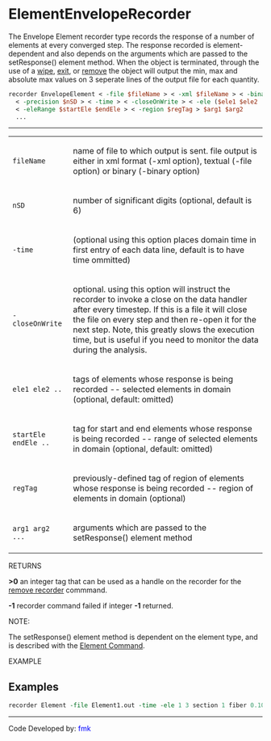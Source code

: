 # ElementEnvelopeRecorder

The Envelope Element recorder type records the response of a number
of elements at every converged step. The response recorded is
element-dependent and also depends on the arguments which are passed to
the setResponse() element method. When the object is terminated, through
the use of a <a href="wipe_Command" title="wikilink"> wipe</a>, <a
href="exit_Command" title="wikilink"> exit</a>, or <a
href="remove_Command" title="wikilink"> remove</a> the object will
output the min, max and absolute max values on 3 seperate lines of the
output file for each quantity.

```tcl
recorder EnvelopeElement < -file $fileName > < -xml $fileName > < -binary $fileName > 
  < -precision $nSD > < -time > < -closeOnWrite > < -ele ($ele1 $ele2 ...) >
  < -eleRange $startEle $endEle > < -region $regTag > $arg1 $arg2
  ...
```


<hr />
<table>
<tbody>
<tr class="odd">
<td><p><code class="parameter-table-variable">fileName</code></p></td>
<td><p>name of file to which output is sent. file output is either in
xml format (-xml option), textual (-file option) or binary (-binary
option)</p></td>
</tr>
<tr class="even">
<td><p><code class="parameter-table-variable">nSD</code></p></td>
<td><p>number of significant digits (optional, default is 6)</p></td>
</tr>
<tr class="odd">
<td><p><code class="parameter-table-flag">-time</code></p></td>
<td><p>(optional using this option places domain time in first entry of
each data line, default is to have time ommitted)</p></td>
</tr>
<tr class="even">
<td><p><code class="parameter-table-flag">-closeOnWrite</code></p></td>
<td><p>optional. using this option will instruct the recorder to invoke
a close on the data handler after every timestep. If this is a file it
will close the file on every step and then re-open it for the next step.
Note, this greatly slows the execution time, but is useful if you need
to monitor the data during the analysis.</p></td>
</tr>
<tr class="odd">
<td><p><code>ele1 ele2 ..</code></p></td>
<td><p>tags of elements whose response is being recorded -- selected
elements in domain (optional, default: omitted)</p></td>
</tr>
<tr class="even">
<td><p><code>startEle endEle ..</code></p></td>
<td><p>tag for start and end elements whose response is being recorded
-- range of selected elements in domain (optional, default:
omitted)</p></td>
</tr>
<tr class="odd">
<td><p><code class="parameter-table-variable">regTag</code></p></td>
<td><p>previously-defined tag of region of elements whose response is
being recorded -- region of elements in domain (optional)</p></td>
</tr>
<tr class="even">
<td><p><code>arg1 arg2 ...</code></p></td>
<td><p>arguments which are passed to the setResponse() element
method</p></td>
</tr>
</tbody>
</table>
<p>RETURNS</p>
<p><strong>&gt;0</strong> an integer tag that can be used as a handle on
the recorder for the <a href="Remove_Command" title="wikilink"> remove
recorder</a> commmand.</p>
<p><strong>-1</strong> recorder command failed if integer
<strong>-1</strong> returned.</p>
<p>NOTE:</p>
<p>The setResponse() element method is dependent on the element type,
and is described with the <a href="Element_Command"
title="wikilink">Element Command</a>.</p>
<p>EXAMPLE</p>

## Examples

```tcl
recorder Element -file Element1.out -time -ele 1 3 section 1 fiber 0.10 0.10 stressStrain
```

<hr />
<p>Code Developed by: <span style="color:blue"> fmk
</span></p>
